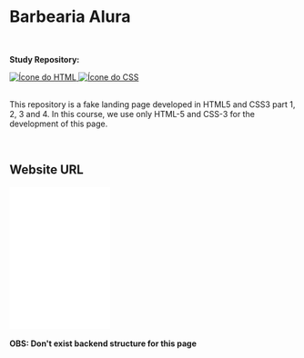 <h1>Barbearia Alura</h1>
<br>
<p><strong>Study Repository:</strong></p>

<div>
  <a href="https://developer.mozilla.org/pt-BR/docs/Web/HTML" target="_blank"> 
    <img src="https://skills.thijs.gg/icons?i=html" alt="Ícone do HTML"/> 
  </a>
  <a href="https://developer.mozilla.org/pt-BR/docs/Web/CSS" target="_blank"> 
    <img src="https://skills.thijs.gg/icons?i=css" alt="Ícone do CSS"/> 
  </a>
</div>
<br>
<p>This repository is a fake landing page developed in HTML5 and CSS3 part 1, 2, 3 and 4. In this course, we use only HTML-5 and CSS-3 for the development of this page.</p>
<br>
<div>
  <h2>Website URL</h2>
  <a href=https://fricartem.github.io/barbearia-alura/> 
    <img src="image/logo-branco.png"/> 
  </a>
</div>

<p><strong>OBS: Don't exist backend structure for this page</strong></p>
